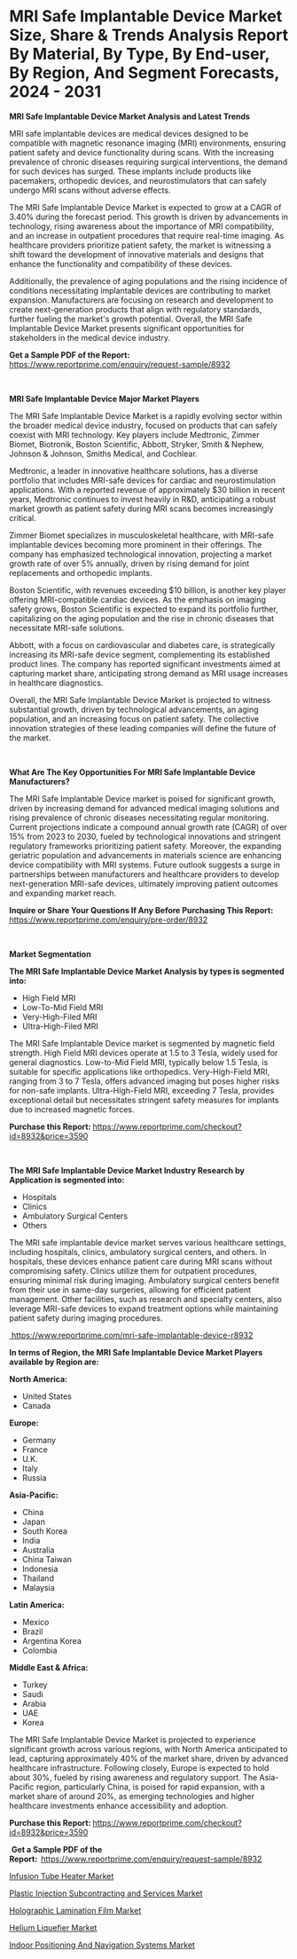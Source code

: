 <p><h1>MRI Safe Implantable Device Market Size, Share & Trends Analysis Report By Material, By Type, By End-user, By Region, And Segment Forecasts, 2024 - 2031</h1></p><p><strong>MRI Safe Implantable Device Market Analysis and Latest Trends</strong></p>
<p><p>MRI safe implantable devices are medical devices designed to be compatible with magnetic resonance imaging (MRI) environments, ensuring patient safety and device functionality during scans. With the increasing prevalence of chronic diseases requiring surgical interventions, the demand for such devices has surged. These implants include products like pacemakers, orthopedic devices, and neurostimulators that can safely undergo MRI scans without adverse effects.</p><p>The MRI Safe Implantable Device Market is expected to grow at a CAGR of 3.40% during the forecast period. This growth is driven by advancements in technology, rising awareness about the importance of MRI compatibility, and an increase in outpatient procedures that require real-time imaging. As healthcare providers prioritize patient safety, the market is witnessing a shift toward the development of innovative materials and designs that enhance the functionality and compatibility of these devices.</p><p>Additionally, the prevalence of aging populations and the rising incidence of conditions necessitating implantable devices are contributing to market expansion. Manufacturers are focusing on research and development to create next-generation products that align with regulatory standards, further fueling the market's growth potential. Overall, the MRI Safe Implantable Device Market presents significant opportunities for stakeholders in the medical device industry.</p></p>
<p><strong>Get a Sample PDF of the Report:&nbsp;</strong> <a href="https://www.reportprime.com/enquiry/request-sample/8932?utm_campaign=1087&utm_medium=2&utm_source=Github&utm_content=ia&utm_term=28112024&utm_id=mri-safe-implantable-device">https://www.reportprime.com/enquiry/request-sample/8932</a></p>
<p>&nbsp;</p>
<p><strong>MRI Safe Implantable Device Major Market Players</strong></p>
<p><p>The MRI Safe Implantable Device Market is a rapidly evolving sector within the broader medical device industry, focused on products that can safely coexist with MRI technology. Key players include Medtronic, Zimmer Biomet, Biotronik, Boston Scientific, Abbott, Stryker, Smith & Nephew, Johnson & Johnson, Smiths Medical, and Cochlear. </p><p>Medtronic, a leader in innovative healthcare solutions, has a diverse portfolio that includes MRI-safe devices for cardiac and neurostimulation applications. With a reported revenue of approximately $30 billion in recent years, Medtronic continues to invest heavily in R&D, anticipating a robust market growth as patient safety during MRI scans becomes increasingly critical.</p><p>Zimmer Biomet specializes in musculoskeletal healthcare, with MRI-safe implantable devices becoming more prominent in their offerings. The company has emphasized technological innovation, projecting a market growth rate of over 5% annually, driven by rising demand for joint replacements and orthopedic implants.</p><p>Boston Scientific, with revenues exceeding $10 billion, is another key player offering MRI-compatible cardiac devices. As the emphasis on imaging safety grows, Boston Scientific is expected to expand its portfolio further, capitalizing on the aging population and the rise in chronic diseases that necessitate MRI-safe solutions.</p><p>Abbott, with a focus on cardiovascular and diabetes care, is strategically increasing its MRI-safe device segment, complementing its established product lines. The company has reported significant investments aimed at capturing market share, anticipating strong demand as MRI usage increases in healthcare diagnostics.</p><p>Overall, the MRI Safe Implantable Device Market is projected to witness substantial growth, driven by technological advancements, an aging population, and an increasing focus on patient safety. The collective innovation strategies of these leading companies will define the future of the market.</p></p>
<p>&nbsp;</p>
<p><strong>What Are The Key Opportunities For MRI Safe Implantable Device Manufacturers?</strong></p>
<p><p>The MRI Safe Implantable Device market is poised for significant growth, driven by increasing demand for advanced medical imaging solutions and rising prevalence of chronic diseases necessitating regular monitoring. Current projections indicate a compound annual growth rate (CAGR) of over 15% from 2023 to 2030, fueled by technological innovations and stringent regulatory frameworks prioritizing patient safety. Moreover, the expanding geriatric population and advancements in materials science are enhancing device compatibility with MRI systems. Future outlook suggests a surge in partnerships between manufacturers and healthcare providers to develop next-generation MRI-safe devices, ultimately improving patient outcomes and expanding market reach.</p></p>
<p><strong>Inquire or Share Your Questions If Any Before Purchasing This Report:</strong> <a href="https://www.reportprime.com/enquiry/pre-order/8932?utm_campaign=1087&utm_medium=2&utm_source=Github&utm_content=ia&utm_term=28112024&utm_id=mri-safe-implantable-device">https://www.reportprime.com/enquiry/pre-order/8932</a></p>
<p>&nbsp;</p>
<p><strong>Market Segmentation</strong></p>
<p><strong>The MRI Safe Implantable Device Market Analysis by types is segmented into:</strong></p>
<p><ul><li>High Field MRI</li><li>Low-To-Mid Field MRI</li><li>Very-High-Filed MRI</li><li>Ultra-High-Filed MRI</li></ul></p>
<p><p>The MRI Safe Implantable Device market is segmented by magnetic field strength. High Field MRI devices operate at 1.5 to 3 Tesla, widely used for general diagnostics. Low-to-Mid Field MRI, typically below 1.5 Tesla, is suitable for specific applications like orthopedics. Very-High-Field MRI, ranging from 3 to 7 Tesla, offers advanced imaging but poses higher risks for non-safe implants. Ultra-High-Field MRI, exceeding 7 Tesla, provides exceptional detail but necessitates stringent safety measures for implants due to increased magnetic forces.</p></p>
<p><strong>Purchase this Report:&nbsp;</strong><a href="https://www.reportprime.com/checkout?id=8932&price=3590&utm_campaign=1087&utm_medium=2&utm_source=Github&utm_content=ia&utm_term=28112024&utm_id=mri-safe-implantable-device">https://www.reportprime.com/checkout?id=8932&price=3590</a></p>
<p>&nbsp;</p>
<p><strong>The MRI Safe Implantable Device Market Industry Research by Application is segmented into:</strong></p>
<p><ul><li>Hospitals</li><li>Clinics</li><li>Ambulatory Surgical Centers</li><li>Others</li></ul></p>
<p><p>The MRI safe implantable device market serves various healthcare settings, including hospitals, clinics, ambulatory surgical centers, and others. In hospitals, these devices enhance patient care during MRI scans without compromising safety. Clinics utilize them for outpatient procedures, ensuring minimal risk during imaging. Ambulatory surgical centers benefit from their use in same-day surgeries, allowing for efficient patient management. Other facilities, such as research and specialty centers, also leverage MRI-safe devices to expand treatment options while maintaining patient safety during imaging procedures.</p></p>
<p><a href="https://www.reportprime.com/mri-safe-implantable-device-r8932?utm_campaign=1087&utm_medium=2&utm_source=Github&utm_content=ia&utm_term=28112024&utm_id=mri-safe-implantable-device">&nbsp;https://www.reportprime.com/mri-safe-implantable-device-r8932</a></p>
<p><strong>In terms of Region, the MRI Safe Implantable Device Market Players available by Region are:</strong></p>
<p>
    <p> <strong> North America: </strong>
        <ul>
            <li>United States</li>
            <li>Canada</li>
        </ul>
        </p> 
    <p> <strong> Europe: </strong>
        <ul>
            <li>Germany</li>
            <li>France</li>
            <li>U.K.</li>
            <li>Italy</li>
            <li>Russia</li>
        </ul>
        </p> 
    <p> <strong> Asia-Pacific: </strong>
        <ul>
            <li>China</li>
            <li>Japan</li>
            <li>South Korea</li>
            <li>India</li>
            <li>Australia</li>
            <li>China Taiwan</li>
            <li>Indonesia</li>
            <li>Thailand</li>
            <li>Malaysia</li>
        </ul>
        </p> 
    <p> <strong> Latin America: </strong>
        <ul>
            <li>Mexico</li>
            <li>Brazil</li>
            <li>Argentina Korea</li>
            <li>Colombia</li>
        </ul>
        </p> 
    <p> <strong> Middle East & Africa: </strong>
        <ul>
            <li>Turkey</li>
            <li>Saudi</li>
            <li>Arabia</li>
            <li>UAE</li>
            <li>Korea</li>
        </ul>
    </p>
    </p>
<p><p>The MRI Safe Implantable Device Market is projected to experience significant growth across various regions, with North America anticipated to lead, capturing approximately 40% of the market share, driven by advanced healthcare infrastructure. Following closely, Europe is expected to hold about 30%, fueled by rising awareness and regulatory support. The Asia-Pacific region, particularly China, is poised for rapid expansion, with a market share of around 20%, as emerging technologies and higher healthcare investments enhance accessibility and adoption.</p></p>
<p><strong>Purchase this Report: </strong><a href="https://www.reportprime.com/checkout?id=8932&price=3590&utm_campaign=1087&utm_medium=2&utm_source=Github&utm_content=ia&utm_term=28112024&utm_id=mri-safe-implantable-device">https://www.reportprime.com/checkout?id=8932&price=3590</a></p>
<p>&nbsp;<strong>Get a Sample PDF of the Report:&nbsp;&nbsp;</strong><a href="https://www.reportprime.com/enquiry/request-sample/8932?utm_campaign=1087&utm_medium=2&utm_source=Github&utm_content=ia&utm_term=28112024&utm_id=mri-safe-implantable-device">https://www.reportprime.com/enquiry/request-sample/8932</a></p>
<p><strong></strong></p>
<p><p><a href="https://github.com/manesros8/Market-Research-Report-List-1/blob/main/infusion-tube-heater-market.md?utm_campaign=1087&utm_medium=2&utm_source=Github&utm_content=ia&utm_term=28112024&utm_id=mri-safe-implantable-device">Infusion Tube Heater Market</a></p><p><a href="https://issuu.com/reportprime-2/docs/plastic-injection-subcontracting-an_9de27d1d1195a5?utm_campaign=1087&utm_medium=2&utm_source=Github&utm_content=ia&utm_term=28112024&utm_id=mri-safe-implantable-device">Plastic Injection Subcontracting and Services Market</a></p><p><a href="https://www.linkedin.com/pulse/global-holographic-lamination-film-market-focus-product-type-jiq5e?utm_campaign=1087&utm_medium=2&utm_source=Github&utm_content=ia&utm_term=28112024&utm_id=mri-safe-implantable-device">Holographic Lamination Film Market</a></p><p><a href="https://www.linkedin.com/pulse/helium-liquefier-ecosystem-mapping-innovation-value-chains-a0qfe?utm_campaign=1087&utm_medium=2&utm_source=Github&utm_content=ia&utm_term=28112024&utm_id=mri-safe-implantable-device">Helium Liquefier Market</a></p><p><a href="https://issuu.com/reportprime-2/docs/indoor-positioning-and-navigation-s_b1113950f223d1?utm_campaign=1087&utm_medium=2&utm_source=Github&utm_content=ia&utm_term=28112024&utm_id=mri-safe-implantable-device">Indoor Positioning And Navigation Systems Market</a></p></p>